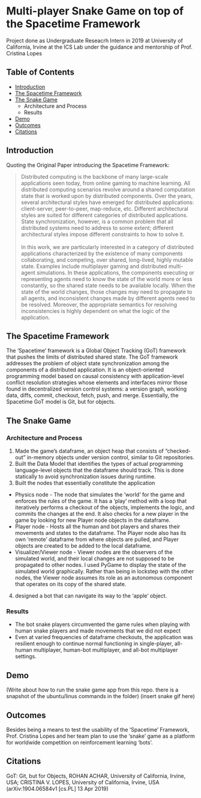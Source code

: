 # Multi-player Snake Game on top of the Spacetime Framework
Project done as Undergraduate Reseacrh Intern in 2019 at University of California, Irvine at the ICS Lab under the guidance and mentorship of Prof. Cristina Lopes

## Table of Contents
- [Introduction](#introduction)
- [The Spacetime Framework](#the-spacetime-framework)
- [The Snake Game](#the-snake-game)
  - Architecture and Process
  - Results
- [Demo](#demo)
- [Outcomes](#outcomes)
- [Citations](#citations)

## Introduction
Quoting the Original Paper introducing the Spacetime Framework:
> Distributed computing is the backbone of many large-scale applications seen today, from online
> gaming to machine learning. All distributed computing scenarios revolve around a shared
> computation state that is worked upon by distributed components. Over the years, several architectural
> styles have emerged for distributed applications: client-server, peer-to-peer, map-reduce, etc.
> Different architectural styles are suited for different categories of distributed applications. State
> synchronization, however, is a common problem that all distributed systems need to address to
> some extent; different architectural styles impose different constraints to how to solve it. <br> <br>
> In this work, we are particularly interested in a category of distributed applications characterized
> by the existence of many components collaborating, and competing, over shared, long-lived, highly
> mutable state. Examples include multiplayer gaming and distributed multi-agent simulations. In
> these applications, the components executing or representing agents need to know the state of
> the world more or less constantly, so the shared state needs to be available locally. When the
> state of the world changes, those changes may need to propagate to all agents, and inconsistent
> changes made by different agents need to be resolved. Moreover, the appropriate semantics for
> resolving inconsistencies is highly dependent on what the logic of the application. 

## The Spacetime Framework
The ‘Spacetime’ framework is a Global Object Tracking (GoT) framework that pushes the limits of distributed shared state. The GoT framework addresses the problem of object state synchronization among the components of a distributed application. It is an object-oriented programming model based on causal consistency with application-level conflict resolution strategies whose elements and interfaces mirror those found in decentralized version control systems: a version graph, working data, diffs, commit, checkout, fetch, push, and merge. Essentially, the Spacetime GoT model is Git, but for objects.


## The Snake Game
### Architecture and Process
1. Made the game’s dataframe, an object heap that consists of “checked-out” in-memory objects under version control, similar to Git 
repositories. <br> 
2. Built the Data Model that identifies the types of actual programming language-level objects that the dataframe should track. 
This is done statically to avoid synchronization issues during runtime. 
3. Built the nodes that essentially constitute the application
  - Physics node - The node that simulates the ’world’ for the game and enforces the rules of the game. It has a ‘play’ method 
  with a loop that iteratively performs a checkout of the objects, implements the logic, and commits the changes at the end. 
  It also checks for a new player in the game by looking for new Player node objects in the dataframe.
  - Player node - Hosts all the human and bot players and shares their movements and states to the dataframe. The Player node 
  also has its own ‘remote’ dataframe from where objects are pulled, and Player objects are created to be added to the local 
  dataframe. 
  - Visualizer/Viewer node - Viewer nodes are the observers of the simulated world, and their local changes are not supposed to be propagated to other nodes. I used PyGame to display the state of the simulated world graphically. Rather than being in lockstep with the other nodes, the Viewer node assumes its role as an autonomous component that operates on its copy of the shared state.
4. designed a bot that can navigate its way to the ‘apple’ object.

### Results
- The bot snake players circumvented the game rules when playing with human snake players and made movements that we did not 
expect
-  Even at varied frequencies of dataframe checkouts, the application was resilient enough to continue normal functioning in 
single-player, all-human multiplayer, human-bot multiplayer, and all-bot multiplayer settings. 

## Demo
(Write about how to run the snake game app from this repo. there is a snapshot of the ubuntu/linus commands in the folder)
(insert snake gif here)

## Outcomes
Besides being a means to test the usability of the ‘Spacetime’ Framework, Prof. Cristina Lopes and her team plan to use the 
‘snake’ game as a platform for worldwide competition on reinforcement learning ‘bots’.

## Citations
GoT: Git, but for Objects, ROHAN ACHAR, University of California, Irvine, USA; 
CRISTINA V. LOPES, University of California, Irvine, USA (arXiv:1904.06584v1 [cs.PL] 13 Apr 2019)


 
